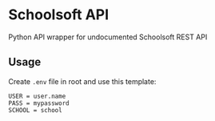 # Schoolsoft API

Python API wrapper for undocumented Schoolsoft REST API

## Usage

Create `.env` file in root and use this template:

```
USER = user.name
PASS = mypassword
SCHOOL = school
```
